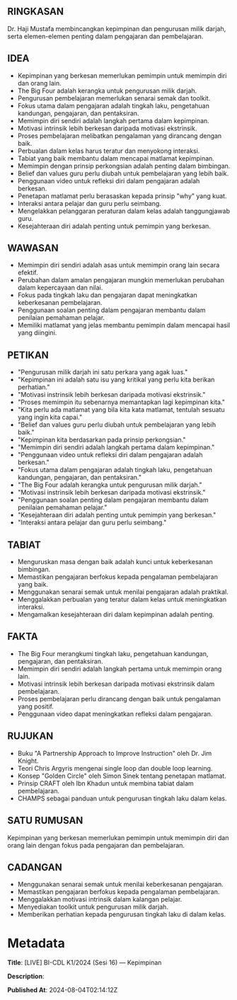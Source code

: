 ## RINGKASAN
Dr. Haji Mustafa membincangkan kepimpinan dan pengurusan milik darjah, serta elemen-elemen penting dalam pengajaran dan pembelajaran.

## IDEA
- Kepimpinan yang berkesan memerlukan pemimpin untuk memimpin diri dan orang lain.
- The Big Four adalah kerangka untuk pengurusan milik darjah.
- Pengurusan pembelajaran memerlukan senarai semak dan toolkit.
- Fokus utama dalam pengajaran adalah tingkah laku, pengetahuan kandungan, pengajaran, dan pentaksiran.
- Memimpin diri sendiri adalah langkah pertama dalam kepimpinan.
- Motivasi intrinsik lebih berkesan daripada motivasi ekstrinsik.
- Proses pembelajaran melibatkan pengalaman yang dirancang dengan baik.
- Perbualan dalam kelas harus teratur dan menyokong interaksi.
- Tabiat yang baik membantu dalam mencapai matlamat kepimpinan.
- Memimpin dengan prinsip perkongsian adalah penting dalam bimbingan.
- Belief dan values guru perlu diubah untuk pembelajaran yang lebih baik.
- Penggunaan video untuk refleksi diri dalam pengajaran adalah berkesan.
- Penetapan matlamat perlu berasaskan kepada prinsip "why" yang kuat.
- Interaksi antara pelajar dan guru perlu seimbang.
- Mengelakkan pelanggaran peraturan dalam kelas adalah tanggungjawab guru.
- Kesejahteraan diri adalah penting untuk pemimpin yang berkesan.

## WAWASAN
- Memimpin diri sendiri adalah asas untuk memimpin orang lain secara efektif.
- Perubahan dalam amalan pengajaran mungkin memerlukan perubahan dalam kepercayaan dan nilai.
- Fokus pada tingkah laku dan pengajaran dapat meningkatkan keberkesanan pembelajaran.
- Penggunaan soalan penting dalam pengajaran membantu dalam penilaian pemahaman pelajar.
- Memiliki matlamat yang jelas membantu pemimpin dalam mencapai hasil yang diingini.
  
## PETIKAN
- "Pengurusan milik darjah ini satu perkara yang agak luas."
- "Kepimpinan ini adalah satu isu yang kritikal yang perlu kita berikan perhatian."
- "Motivasi instrinsik lebih berkesan daripada motivasi ekstrinsik."
- "Proses memimpin itu sebenarnya memantapkan lagi kepimpinan kita."
- "Kita perlu ada matlamat yang bila kita kata matlamat, tentulah sesuatu yang ingin kita capai."
- "Belief dan values guru perlu diubah untuk pembelajaran yang lebih baik."
- "Kepimpinan kita berdasarkan pada prinsip perkongsian."
- "Memimpin diri sendiri adalah langkah pertama dalam kepimpinan."
- "Penggunaan video untuk refleksi diri dalam pengajaran adalah berkesan."
- "Fokus utama dalam pengajaran adalah tingkah laku, pengetahuan kandungan, pengajaran, dan pentaksiran."
- "The Big Four adalah kerangka untuk pengurusan milik darjah."
- "Motivasi instrinsik lebih berkesan daripada motivasi ekstrinsik."
- "Penggunaan soalan penting dalam pengajaran membantu dalam penilaian pemahaman pelajar."
- "Kesejahteraan diri adalah penting untuk pemimpin yang berkesan."
- "Interaksi antara pelajar dan guru perlu seimbang."

## TABIAT
- Menguruskan masa dengan baik adalah kunci untuk keberkesanan bimbingan.
- Memastikan pengajaran berfokus kepada pengalaman pembelajaran yang baik.
- Menggunakan senarai semak untuk menilai pengajaran adalah praktikal.
- Menggalakkan perbualan yang teratur dalam kelas untuk meningkatkan interaksi.
- Mengamalkan kesejahteraan diri dalam kepimpinan adalah penting.

## FAKTA
- The Big Four merangkumi tingkah laku, pengetahuan kandungan, pengajaran, dan pentaksiran.
- Memimpin diri sendiri adalah langkah pertama untuk memimpin orang lain.
- Motivasi intrinsik lebih berkesan daripada motivasi ekstrinsik dalam pembelajaran.
- Proses pembelajaran perlu dirancang dengan baik untuk pengalaman yang positif.
- Penggunaan video dapat meningkatkan refleksi dalam pengajaran.

## RUJUKAN
- Buku "A Partnership Approach to Improve Instruction" oleh Dr. Jim Knight.
- Teori Chris Argyris mengenai single loop dan double loop learning.
- Konsep "Golden Circle" oleh Simon Sinek tentang penetapan matlamat.
- Prinsip CRAFT oleh Ibn Khadun untuk membina tabiat dalam pembelajaran.
- CHAMPS sebagai panduan untuk pengurusan tingkah laku dalam kelas.

## SATU RUMUSAN
Kepimpinan yang berkesan memerlukan pemimpin untuk memimpin diri dan orang lain dengan fokus pada pengajaran dan pembelajaran.

## CADANGAN
- Menggunakan senarai semak untuk menilai keberkesanan pengajaran.
- Memastikan pengajaran berfokus kepada pengalaman pembelajaran.
- Menggalakkan motivasi intrinsik dalam kalangan pelajar.
- Menyediakan toolkit untuk pengurusan milik darjah.
- Memberikan perhatian kepada pengurusan tingkah laku di dalam kelas.

# Metadata
**Title**: [LIVE] BI-CDL K1/2024 (Sesi 16) — Kepimpinan

**Description**: 

**Published At**: 2024-08-04T02:14:12Z